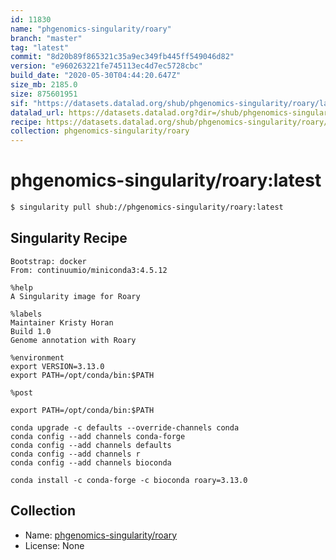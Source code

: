 ```yaml
---
id: 11830
name: "phgenomics-singularity/roary"
branch: "master"
tag: "latest"
commit: "8d20b89f865321c35a9ec349fb445ff549046d82"
version: "e960263221fe745113ec4d7ec5728cbc"
build_date: "2020-05-30T04:44:20.647Z"
size_mb: 2185.0
size: 875601951
sif: "https://datasets.datalad.org/shub/phgenomics-singularity/roary/latest/2020-05-30-8d20b89f-e9602632/e960263221fe745113ec4d7ec5728cbc.sif"
datalad_url: https://datasets.datalad.org?dir=/shub/phgenomics-singularity/roary/latest/2020-05-30-8d20b89f-e9602632/
recipe: https://datasets.datalad.org/shub/phgenomics-singularity/roary/latest/2020-05-30-8d20b89f-e9602632/Singularity
collection: phgenomics-singularity/roary
---
```


# phgenomics-singularity/roary:latest

```bash
$ singularity pull shub://phgenomics-singularity/roary:latest
```

## Singularity Recipe

```singularity
Bootstrap: docker
From: continuumio/miniconda3:4.5.12

%help
A Singularity image for Roary

%labels
Maintainer Kristy Horan
Build 1.0
Genome annotation with Roary

%environment
export VERSION=3.13.0
export PATH=/opt/conda/bin:$PATH

%post

export PATH=/opt/conda/bin:$PATH

conda upgrade -c defaults --override-channels conda
conda config --add channels conda-forge
conda config --add channels defaults
conda config --add channels r
conda config --add channels bioconda

conda install -c conda-forge -c bioconda roary=3.13.0
```

## Collection

 - Name: [phgenomics-singularity/roary](https://github.com/phgenomics-singularity/roary)
 - License: None

